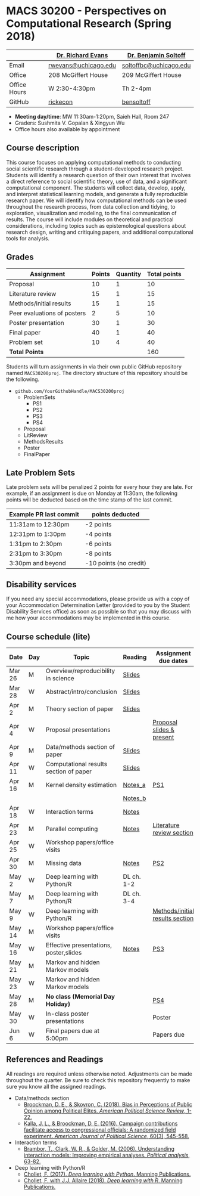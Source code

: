# MACS 30200 - Perspectives on Computational Research (Spring 2018)

|  | [Dr. Richard Evans](https://sites.google.com/site/rickecon/) | [Dr. Benjamin Soltoff](http://www.bensoltoff.com/) |
|--------------|--------------------------------------------------------------|----------------------------------------------------|
| Email | rwevans@uchicago.edu | soltoffbc@uchicago.edu |
| Office | 208 McGiffert House | 209 McGiffert House |
| Office Hours | W 2:30-4:30pm | Th 2-4pm |
| GitHub | [rickecon](https://github.com/rickecon) | [bensoltoff](https://github.com/bensoltoff) |

* **Meeting day/time**: MW 11:30am-1:20pm, Saieh Hall, Room 247
* Graders: Sushmita V. Gopalan & Xingyun Wu
* Office hours also available by appointment

## Course description

This course focuses on applying computational methods to conducting social scientific research through a student-developed research project. Students will identify a research question of their own interest that involves a direct reference to social scientific theory, use of data, and a significant computational component. The students will collect data, develop, apply, and interpret statistical learning models, and generate a fully reproducible research paper. We will identify how computational methods can be used throughout the research process, from data collection and tidying, to exploration, visualization and modeling, to the final communication of results. The course will include modules on theoretical and practical considerations, including topics such as epistemological questions about research design, writing and critiquing papers, and additional computational tools for analysis.

## Grades

|     Assignment              | Points | Quantity | Total points |
|-----------------------------|--------|----------|--------------|
| Proposal                    |    10  |      1   |        10    |
| Literature review           |    15  |      1   |        15    |
| Methods/initial results     |    15  |      1   |        15    |
| Peer evaluations of posters |     2  |      5   |        10    |
| Poster presentation         |    30  |      1   |        30    |
| Final paper                 |    40  |      1   |        40    |
| Problem set                 |    10  |      4   |        40    |
| **Total Points**            |        |          |       160    |

Students will turn assignments in via their own public GitHub repository named `MACS30200proj`. The directory structure of this repository should be the following.

* `github.com/YourGithubHandle/MACS30200proj`
  * ProblemSets
    * PS1
    * PS2
    * PS3
    * PS4
  * Proposal
  * LitReview
  * MethodsResults
  * Poster
  * FinalPaper


## Late Problem Sets

Late problem sets will be penalized 2 points for every hour they are late. For example, if an assignment is due on Monday at 11:30am, the following points will be deducted based on the time stamp of the last commit.

| Example PR last commit | points deducted |
| ---------------------- | --------------- |
| 11:31am to 12:30pm     | -2 points       |
| 12:31pm to 1:30pm      | -4 points       |
| 1:31pm to 2:30pm       | -6 points       |
| 2:31pm to 3:30pm       | -8 points       |
| 3:30pm and beyond      | -10 points (no credit) |


## Disability services

If you need any special accommodations, please provide us with a copy of your Accommodation Determination Letter (provided to you by the Student Disability Services office) as soon as possible so that you may discuss with me how your accommodations may be implemented in this course.


## Course schedule (lite)

| Date | Day | Topic | Reading | Assignment due dates |
|--------|-----|---------------------------|-------------|---------------------------------|
| Mar 26 | M | Overview/reproducibility in science | [Slides](slides/fundamentals-slides.html) |  |
| Mar 28 | W | Abstract/intro/conclusion | [Slides](slides/IntroAbsConcl_slides.pdf) |  |
| Apr  2 | M | Theory section of paper | [Slides](slides/TheorySection_slides.pdf) |  |
| Apr  4 | W | Proposal presentations |  | [Proposal slides & present](assignments/project-proposal.md) |
| Apr  9 | M | Data/methods section of paper | [Slides](slides/data-methods-slides.html) |  |
| Apr 11 | W | Computational results section of paper | [Slides](slides/results-slides.html) |  |
| Apr 16 | M | Kernel density estimation | [Notes_a](notebooks/KDE/KDE.ipynb) | [PS1](assignments/ps1.md) |
|        |   |                           | [Notes_b](notebooks/KDE/05.13-Kernel-Density-Estimation.ipynb) |   |
| Apr 18 | W | Interaction terms | [Notes](http://cfss.uchicago.edu/persp013_interaction_terms.html) |  |
| Apr 23 | M | Parallel computing | [Notes](notebooks/Parallel/parallel.ipynb) | [Literature review section](assignments/lit-review.md) |
| Apr 25 | W | Workshop papers/office visits |  |  |
| Apr 30 | M | Missing data | [Notes](http://cfss.uchicago.edu/persp014_missing_data.html) | [PS2](assignments/PS2/PS2.pdf) |
| May  2 | W | Deep learning with Python/R | DL ch. 1-2 |  |
| May  7 | M | Deep learning with Python/R | DL ch. 3-4  |  |
| May  9 | W | Deep learning with Python/R |  | [Methods/initial results section](assignments/methods-results.md) |
| May 14 | M | Workshop papers/office visits |  |  |
| May 16 | W | Effective presentations, poster,slides | [Notes](http://cfss.uchicago.edu/persp018_presenting_research.html)  | [PS3](assignments/ps3.md) |
| May 21 | M | Markov and hidden Markov models |  |  |
| May 23 | W | Markov and hidden Markov models |  |  |
| May 28 | M | **No class (Memorial Day Holiday)** |  | [PS4](assignments/PS4/PS4.pdf) |
| May 30 | W | In-class poster presentations |  | Poster |
| Jun  6 | W | Final papers due at 5:00pm |  | Papers due |

## References and Readings ##

All readings are required unless otherwise noted. Adjustments can be made throughout the quarter. Be sure to check this repository frequently to make sure you know all the assigned readings.

* Data/methods section
    * [Broockman, D. E., & Skovron, C. (2018). Bias in Perceptions of Public Opinion among Political Elites. *American Political Science Review*, 1-22.](https://www.cambridge.org/core/journals/american-political-science-review/article/bias-in-perceptions-of-public-opinion-among-political-elites/2EF080E04D3AAE6AC1C894F52642E706/share/1bd83a8a05b6ac177c51e7a19aee1c55f3ef4b97)
    * [Kalla, J. L., & Broockman, D. E. (2016). Campaign contributions facilitate access to congressional officials: A randomized field experiment. *American Journal of Political Science*, 60(3), 545-558.](https://onlinelibrary.wiley.com/doi/full/10.1111/ajps.12180)
* Interaction terms
    * [Brambor, T., Clark, W. R., & Golder, M. (2006). Understanding interaction models: Improving empirical analyses. *Political analysis*, 63-82.](http://www.jstor.org.proxy.uchicago.edu/stable/25791835)
* Deep learning with Python/R
    * [Chollet, F. (2017). *Deep learning with Python*. Manning Publications.](https://www.manning.com/books/deep-learning-with-python)
    * [Chollet, F. with J.J. Allaire (2018). *Deep learning with R*. Manning Publications.](https://www.manning.com/books/deep-learning-with-r)
